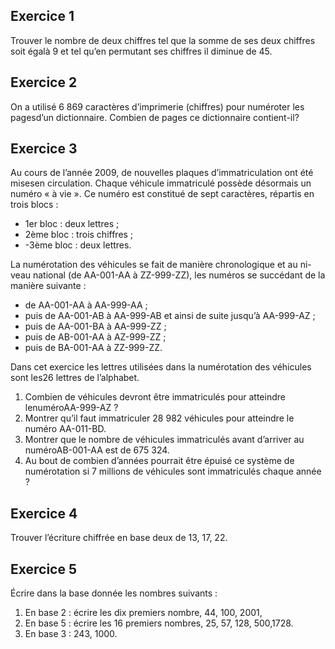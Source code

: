 ## Exercice 1

Trouver le nombre de deux chiffres tel que la somme de ses deux chiffres soit égalà 9 et tel qu’en permutant ses chiffres il diminue de 45.

## Exercice 2

On a utilisé 6 869 caractères d’imprimerie (chiffres) pour numéroter les pagesd’un dictionnaire. Combien de pages ce dictionnaire contient-il?

## Exercice 3

Au cours de l’année 2009, de nouvelles plaques d’immatriculation ont été misesen circulation.
Chaque véhicule immatriculé possède désormais un numéro « à vie ».
Ce numéro est constitué de sept caractères, répartis en trois blocs :

- 1er bloc : deux lettres ;
- 2ème bloc : trois chiffres ;
- -3ème bloc : deux lettres.
 
La numérotation des véhicules se fait de manière chronologique et au ni-veau national (de AA-001-AA à ZZ-999-ZZ), les numéros se succédant de la manière suivante :

-  de AA-001-AA à AA-999-AA ;
- puis de AA-001-AB à AA-999-AB et ainsi de suite jusqu’à AA-999-AZ ;
- puis de AA-001-BA à AA-999-ZZ ;
- puis de AB-001-AA à AZ-999-ZZ ;
- puis de BA-001-AA à ZZ-999-ZZ.
 
Dans cet exercice les lettres utilisées dans la numérotation des véhicules sont les26 lettres de l’alphabet.

1) Combien de véhicules devront être immatriculés pour atteindre lenuméroAA-999-AZ ?
2) Montrer qu’il faut immatriculer 28 982 véhicules pour atteindre le numéro AA-011-BD.
3)  Montrer que le nombre de véhicules immatriculés avant d’arriver au numéroAB-001-AA est de 675 324.
4)   Au bout de combien d’années pourrait être épuisé ce système de numérotation si 7 millions de véhicules sont immatriculés chaque année ?


## Exercice 4

Trouver l’écriture chiffrée en base deux de 13, 17, 22.

## Exercice 5

Écrire dans la base donnée les nombres suivants :
1) En base 2 : écrire les dix premiers nombre, 44, 100, 2001,
2) En base 5 : écrire les 16 premiers nombres, 25, 57, 128, 500,1728.
3) En base 3 : 243, 1000.

